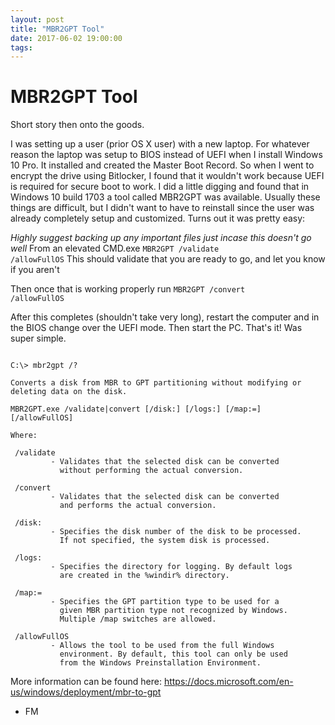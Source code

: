 ```yaml
---
layout: post
title: "MBR2GPT Tool"
date: 2017-06-02 19:00:00
tags: 
---
```

# MBR2GPT Tool

Short story then onto the goods.

I was setting up a user (prior OS X user) with a new laptop. For whatever reason the laptop was setup to BIOS instead of UEFI when 
I install Windows 10 Pro. It installed and created the Master Boot Record. So when I went to encrypt the drive using Bitlocker, I 
found that it wouldn't work because UEFI is required for secure boot to work. I did a little digging and found that in 
Windows 10 build 1703 a tool called MBR2GPT was available. Usually these things are difficult, but I didn't want to have to reinstall
since the user was already completely setup and customized. Turns out it was pretty easy:

*Highly suggest backing up any important files just incase this doesn't go well*
From an elevated CMD.exe
<code>MBR2GPT /validate /allowFullOS</code>
This should validate that you are ready to go, and let you know if you aren't

Then once that is working properly run
<code>MBR2GPT /convert /allowFullOS</code>

After this completes (shouldn't take very long), restart the computer and in the BIOS change over the UEFI mode. Then start the PC.
That's it! Was super simple.

<pre><code>
C:\> mbr2gpt /?

Converts a disk from MBR to GPT partitioning without modifying or deleting data on the disk.

MBR2GPT.exe /validate|convert [/disk:<diskNumber>] [/logs:<logDirectory>] [/map:<source>=<destination>] [/allowFullOS]

Where:

 /validate
         - Validates that the selected disk can be converted
           without performing the actual conversion.

 /convert
         - Validates that the selected disk can be converted
           and performs the actual conversion.

 /disk:<diskNumber>
         - Specifies the disk number of the disk to be processed.
           If not specified, the system disk is processed.

 /logs:<logDirectory>
         - Specifies the directory for logging. By default logs
           are created in the %windir% directory.

 /map:<source>=<destination>
         - Specifies the GPT partition type to be used for a
           given MBR partition type not recognized by Windows.
           Multiple /map switches are allowed.

 /allowFullOS
         - Allows the tool to be used from the full Windows
           environment. By default, this tool can only be used
           from the Windows Preinstallation Environment.
</pre></code>

More information can be found here:
https://docs.microsoft.com/en-us/windows/deployment/mbr-to-gpt

- FM
